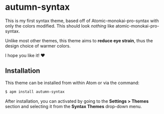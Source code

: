 # autumn-syntax

This is my first syntax theme, based off of Atomic-monokai-pro-syntax with only the colors modified. This should look *nothing* like atomic-monokai-pro-syntax.

Unlike most other themes, this theme aims to **reduce eye strain**, thus the design choice of warmer colors.

I hope you like it! :heart:

## Installation

This theme can be installed from within Atom or via the command:
```sh
$ apm install autumn-syntax
```
After installation, you can activated by going to the **Settings > Themes** section and selecting it from the **Syntax Themes** drop-down menu.
